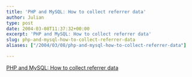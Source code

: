 ```yaml
---
title: 'PHP and MySQL: How to collect referrer data'
author: Julian
type: post
date: 2004-03-08T11:37:32+00:00
excerpt: 'PHP and MySQL: How to collect referrer data'
slug: php-and-mysql-how-to-collect-referrer-data 
aliases: ["/2004/03/08/php-and-mysql-how-to-collect-referrer-data"]

---
```

[PHP and MySQL: How to collect referrer data][1]

 [1]: https://www.tbotcotw.com/archives/001159.php